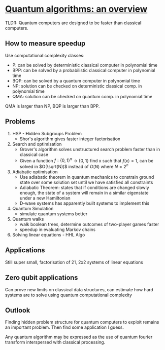 
# [Quantum algorithms: an overview](https://arxiv.org/pdf/1511.04206.pdf)

TLDR: Quantum computers are designed to be faster than classical computers.

## How to measure speedup

Use computational complexity classes:

* P: can be solved by deterministic classical computer in polynomial time
* BPP: can be solved by a probabilistic classical computer in polynomial time
* BQP: can be solved by a quantum computer in polynomial time
* NP: solution can be checked on deterministic classical comp. in polynomial time
* QMA: solution can be checked on quantum comp. in polynomial time

QMA is larger than NP, BQP is larger than BPP.

## Problems


1. HSP - Hidden Subgroups Problem
    - Shor's algorithm gives faster integer factorisation
2. Search and optimisation
    - Grover's algorithm solves unstructured search problem faster than in classical case
    - Given a function $f: \{0, 1\}^n$ -> $\{0, 1\}$ find x such that $f(x) = 1$, can be solved in $O(\sqrt(N))$ instead of $O(N)$ where $N = 2^n$
3. Adiabatic optimisation
    - Use adiabatic theorem in quantum mechanics to constrain ground state over some solution set until we have satisfied all constraints
    - Adiabatic Theorem: states that if conditions are changed slowly enough, the state of a system will remain in a similar eigenstate under a new Hamiltonian
    - D-wave systems has apparently built systems to implement this
4. Quantum Simulation
    - simulate quantum systems better
5. Quantum walks
    - walk boolean trees, determine outcomes of two-player games faster
    - speedup in evaluating Markov chains
6. Solving linear equations - HHL Algo

## Applications

Still super small, factorisation of 21, 2x2 systems of linear equations

## Zero qubit applications

Can prove new limits on classical data structures, can estimate how hard systems are to solve using quantum computational complexity

## Outlook

Finding hidden problem structure for quantum computers to exploit remains an important problem. Then find some application I guess.

Any quantum algorithm may be expressed as the use of quantum fourier transform interspersed with classical processing.

